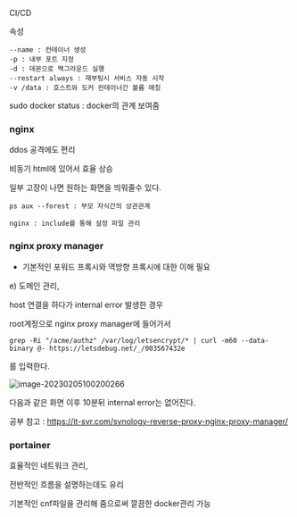 CI/CD

속성 

```
--name : 컨테이너 생성
-p : 내부 포트 지정
-d : 데몬으로 백그라운드 실행
--restart always : 재부팅시 서비스 자동 시작
-v /data : 호스트와 도커 컨테이너간 볼륨 매칭
```



sudo docker status : docker의 관계 보여줌

### nginx

ddos 공격에도 편리

비동기 html에 있어서 효율 상승

일부 고장이 나면 원하는 화면을 띄워줄수 있다.

```
ps aux --forest : 부모 자식간의 상관관계

nginx : include를 통해 설정 파일 관리
```



### nginx proxy manager

- 기본적인 포워드 프록시와 역방향 프록시에 대한 이해 필요

e) 도메인 관리, 

host 연결을 하다가 internal error 발생한 경우

root계정으로 nginx proxy manager에 들어가서 

```
grep -Ri "/acme/authz" /var/log/letsencrypt/* | curl -m60 --data-binary @- https://letsdebug.net/_/003567432e
```

를 입력한다.

![image-20230205100200266](C:\Users\SSAFY\AppData\Roaming\Typora\typora-user-images\image-20230205100200266.png)

다음과 같은 화면 이후 10분뒤 internal error는 없어진다.



공부 참고 : https://it-svr.com/synology-reverse-proxy-nginx-proxy-manager/

### portainer

효율적인 네트워크 관리,

전반적인 흐름을 설명하는데도 유리

기본적인 cnf파일을 관리해 줌으로써 깔끔한 docker관리 가능

